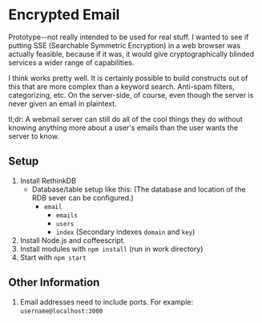 Encrypted Email
===============

Prototype--not really intended to be used for real stuff.  I wanted to see if putting SSE (Searchable Symmetric Encryption) in a web browser was actually feasible, because if it was, it would give cryptographically blinded services 
a wider range of capabilities.

I think works pretty well.  It is certainly possible to build constructs out of this that are more complex than a keyword search.  Anti-spam filters, categorizing, etc.  On the server-side, of course, even though the server is never given an email in plaintext.

tl;dr:  A webmail server can still do all of the cool things they do without knowing anything more about a user's emails than the user wants the server to know.


Setup
-----
1.  Install RethinkDB
    - Database/table setup like this:  (The database and location of the RDB sever can be configured.)
      - `email`
        - `emails`
        - `users`
        - `index`  (Secondary indexes `domain` and `key`)
2.  Install Node.js and coffeescript.
3.  Install modules with `npm install` (run in work directory)
4.  Start with `npm start`


Other Information
-----------------
1.  Email addresses need to include ports.  For example:  `username@localhost:3000`
